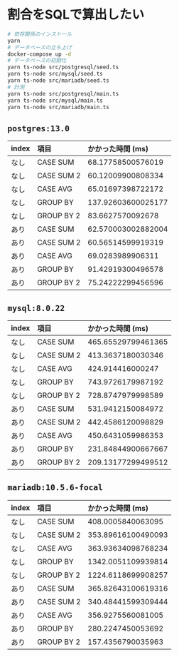 # 割合をSQLで算出したい

```sh
# 依存関係のインストール
yarn
# データベースの立ち上げ
docker-compose up -d
# データベースの初期化
yarn ts-node src/postgresql/seed.ts
yarn ts-node src/mysql/seed.ts
yarn ts-node src/mariadb/seed.ts
# 計測
yarn ts-node src/postgresql/main.ts
yarn ts-node src/mysql/main.ts
yarn ts-node src/mariadb/main.ts
```

## `postgres:13.0`  

| index | 項目 | かかった時間 (ms)
| :-- | :-- | :--
| なし | CASE SUM | 68.17758500576019
| なし | CASE SUM 2 | 60.12009900808334
| なし | CASE AVG | 65.01697398722172
| なし | GROUP BY | 137.92603600025177
| なし | GROUP BY 2 | 83.6627570092678
| あり | CASE SUM | 62.570003002882004
| あり | CASE SUM 2 | 60.56514599919319
| あり | CASE AVG | 69.0283989906311
| あり | GROUP BY | 91.42919300496578
| あり | GROUP BY 2 | 75.24222299456596

## `mysql:8.0.22`  

| index | 項目 | かかった時間 (ms)
| :-- | :-- | :--
| なし | CASE SUM | 465.65529799461365
| なし | CASE SUM 2 | 413.3637180030346
| なし | CASE AVG | 424.914416000247
| なし | GROUP BY | 743.9726179987192
| なし | GROUP BY 2 | 728.8747979998589
| あり | CASE SUM | 531.9412150084972
| あり | CASE SUM 2 | 442.4586120098829
| あり | CASE AVG | 450.6431059986353
| あり | GROUP BY | 231.84844900667667
| あり | GROUP BY 2 | 209.13177299499512

## `mariadb:10.5.6-focal`  

| index | 項目 | かかった時間 (ms)
| :-- | :-- | :--
| なし | CASE SUM | 408.0005840063095
| なし | CASE SUM 2 | 353.89616100490093
| なし | CASE AVG | 363.93634098768234
| なし | GROUP BY | 1342.0051109939814
| なし | GROUP BY 2 | 1224.6118699908257
| あり | CASE SUM | 365.82643100619316
| あり | CASE SUM 2 | 340.48441599309444
| あり | CASE AVG | 356.9275560081005
| あり | GROUP BY | 280.2247450053692
| あり | GROUP BY 2 | 157.4356790035963
